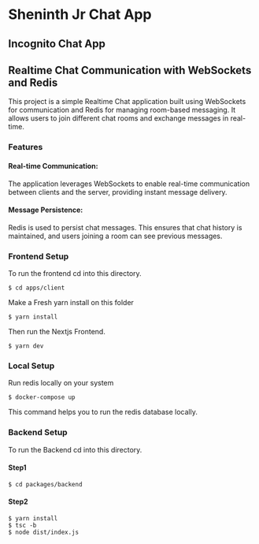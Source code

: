 # Sheninth Jr Chat App

## Incognito Chat App

## Realtime Chat Communication with WebSockets and Redis

This project is a simple Realtime Chat application built using WebSockets for communication and Redis for managing room-based messaging. It allows users to join different chat rooms and exchange messages in real-time.

### Features

#### Real-time Communication: 
The application leverages WebSockets to enable real-time communication between clients and the server, providing instant message delivery.

#### Message Persistence: 
Redis is used to persist chat messages. This ensures that chat history is maintained, and users joining a room can see previous messages.

### Frontend Setup

To run the frontend cd into this directory.

```
$ cd apps/client
```

Make a Fresh yarn install on this folder

```
$ yarn install
```

Then run the Nextjs Frontend.

```
$ yarn dev
```

### Local Setup

Run redis locally on your system

```
$ docker-compose up
```

This command helps you to run the redis database locally.

### Backend Setup

To run the Backend cd into this directory.

#### Step1

```
$ cd packages/backend
```

#### Step2

```
$ yarn install
$ tsc -b
$ node dist/index.js
```
